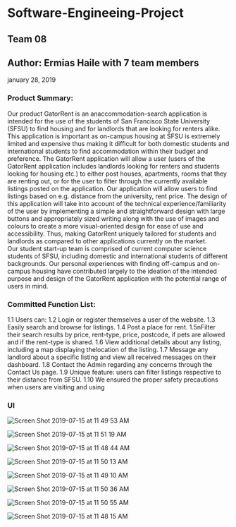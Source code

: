 # Software-Engineeing-Project
## Team 08
## Author: Ermias Haile with 7 team members 
january 28, 2019
 
### Product Summary:
Our product GatorRent is an anaccommodation-search application is intended for the use of the students of San Francisco State University (SFSU) to find housing and for landlords that are looking for renters alike. This application is important as on-campus housing at SFSU is extremely limited and expensive thus making it difficult for both domestic students and international students to find accommodation within their budget and preference.
The GatorRent application will allow a user (users of the GatorRent application includes landlords looking for renters and students looking for housing etc.) to either post houses, apartments, rooms that they are renting out, or for the user to filter through the currently available listings posted on the application. Our application will allow users to find listings based on e.g. distance from the university, rent price. The design of this application will take into account of the technical experience/familiarity of the user by implementing a simple and straightforward design with large buttons and appropriately sized writing along with the use of images and colours to create a more visual-oriented design for ease of use and accessibility. Thus, making GatorRent uniquely tailored for students and landlords as compared to other applications currently on the market.<br />
Our student start-up team is comprised of current computer science students of SFSU, including domestic and international students of different backgrounds. Our personal experiences with finding off-campus and on-campus housing have contributed largely to the ideation of the intended purpose and design of the GatorRent application with the potential range of users in mind.

### Committed Function List:
1.1 Users can: 
1.2 Login or register themselves a user of the website.
1.3 Easily search and browse for listings.
1.4 Post a place for rent.
1.5nFilter their search results by price, rent-type, price, postcode, if pets are allowed and if the rent-type is shared.
1.6 View additional details about any listing, including a map displaying thelocation of the listing.
1.7 Message any landlord about a specific listing and view all received messages on their dashboard.
1.8 Contact the Admin regarding any concerns through the Contact Us page.
1.9 Unique feature: users can filter listings respective to their distance from SFSU.
1.10 We ensured the proper safety precautions when users are visiting and using

### UI 
![Screen Shot 2019-07-15 at 11 49 53 AM](https://user-images.githubusercontent.com/47591726/61243245-63551300-a6fc-11e9-9deb-a2d5b0c6aea0.png)



![Screen Shot 2019-07-15 at 11 51 19 AM](https://user-images.githubusercontent.com/47591726/61243246-63551300-a6fc-11e9-9383-92ea6d5e6e1d.png)



![Screen Shot 2019-07-15 at 11 48 44 AM](https://user-images.githubusercontent.com/47591726/61243248-63551300-a6fc-11e9-9767-33d6fc10cf5f.png)



![Screen Shot 2019-07-15 at 11 50 13 AM](https://user-images.githubusercontent.com/47591726/61243249-63eda980-a6fc-11e9-855a-11419b6933b3.png)



![Screen Shot 2019-07-15 at 11 49 10 AM](https://user-images.githubusercontent.com/47591726/61243250-63eda980-a6fc-11e9-8082-235d03101cec.png)



![Screen Shot 2019-07-15 at 11 50 36 AM](https://user-images.githubusercontent.com/47591726/61243251-63eda980-a6fc-11e9-8eea-d23eb6fe1ce2.png)



![Screen Shot 2019-07-15 at 11 50 55 AM](https://user-images.githubusercontent.com/47591726/61243252-63eda980-a6fc-11e9-89cd-3cae5734ee4d.png)



![Screen Shot 2019-07-15 at 11 48 15 AM](https://user-images.githubusercontent.com/47591726/61243482-e7a79600-a6fc-11e9-9eed-a3e56003f2e2.png)
